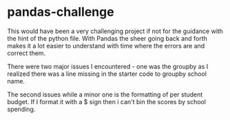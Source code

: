 # pandas-challenge

This would have been a very challenging project if not for the guidance with the hint of the python file. With Pandas the sheer going back and forth makes it a lot easier to understand with time where the errors are and correct them. 

There were two major issues I encountered - one was the groupby as I realized there was a line missing in the starter code to groupby school name.

The second issues while a minor one is the formatting of per student budget. If I format it with a $ sign then i can't bin the  scores by school spending. 